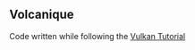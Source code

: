 Volcanique
----------

Code written while following the [Vulkan Tutorial](https://vulkan-tutorial.com/)

